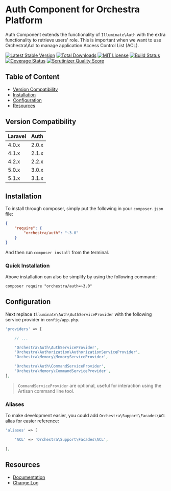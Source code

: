 Auth Component for Orchestra Platform
==============

Auth Component extends the functionality of `Illuminate\Auth` with the extra functionality to retrieve users' role. This is important when we want to use Orchestra\Acl to manage application Access Control List (ACL).

[![Latest Stable Version](https://img.shields.io/github/release/orchestral/auth.svg?style=flat)](https://packagist.org/packages/orchestra/auth)
[![Total Downloads](https://img.shields.io/packagist/dt/orchestra/auth.svg?style=flat)](https://packagist.org/packages/orchestra/auth)
[![MIT License](https://img.shields.io/packagist/l/orchestra/auth.svg?style=flat)](https://packagist.org/packages/orchestra/auth)
[![Build Status](https://img.shields.io/travis/orchestral/auth/3.1.svg?style=flat)](https://travis-ci.org/orchestral/auth)
[![Coverage Status](https://img.shields.io/coveralls/orchestral/auth/3.1.svg?style=flat)](https://coveralls.io/r/orchestral/auth?branch=3.1)
[![Scrutinizer Quality Score](https://img.shields.io/scrutinizer/g/orchestral/auth/3.1.svg?style=flat)](https://scrutinizer-ci.com/g/orchestral/auth/)

## Table of Content

* [Version Compatibility](#version-compatibility)
* [Installation](#installation)
* [Configuration](#configuration)
* [Resources](#resources)

## Version Compatibility

Laravel    | Auth
:----------|:----------
 4.0.x     | 2.0.x
 4.1.x     | 2.1.x
 4.2.x     | 2.2.x
 5.0.x     | 3.0.x
 5.1.x     | 3.1.x

## Installation

To install through composer, simply put the following in your `composer.json` file:

```json
{
	"require": {
		"orchestra/auth": "~3.0"
	}
}
```

And then run `composer install` from the terminal.

### Quick Installation

Above installation can also be simplify by using the following command:

    composer require "orchestra/auth=~3.0"

## Configuration

Next replace `Illuminate\Auth\AuthServiceProvider` with the following service provider in `config/app.php`.

```php
'providers' => [

	// ...

	'Orchestra\Auth\AuthServiceProvider',
	'Orchestra\Authorization\AuthorizationServiceProvider',
	'Orchestra\Memory\MemoryServiceProvider',

	'Orchestra\Auth\CommandServiceProvider',
	'Orchestra\Memory\CommandServiceProvider',
],
```

> `CommandServiceProvider` are optional, useful for interaction using the Artisan command line tool.

### Aliases

To make development easier, you could add `Orchestra\Support\Facades\ACL` alias for easier reference:

```php
'aliases' => [

	'ACL' => 'Orchestra\Support\Facades\ACL',

],
```

## Resources

* [Documentation](http://orchestraplatform.com/docs/latest/components/auth)
* [Change Log](http://orchestraplatform.com/docs/latest/components/auth/changes#v3-0)
